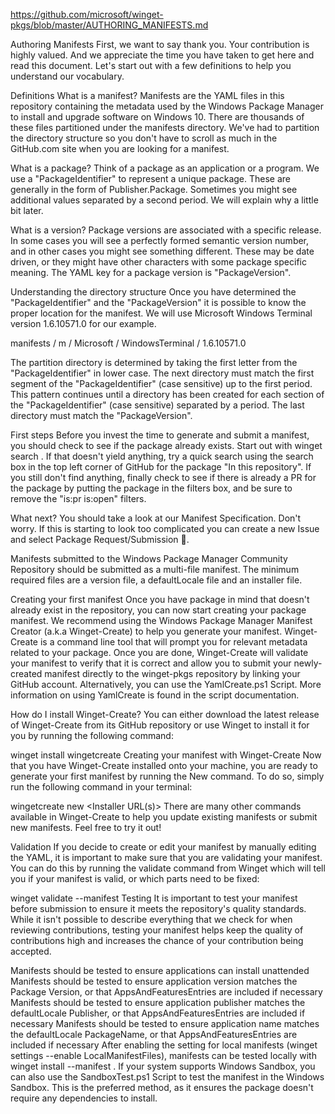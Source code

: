 https://github.com/microsoft/winget-pkgs/blob/master/AUTHORING_MANIFESTS.md

Authoring Manifests
First, we want to say thank you. Your contribution is highly valued. And we appreciate the time you have taken to get here and read this document. Let's start out with a few definitions to help you understand our vocabulary.

Definitions
What is a manifest?
Manifests are the YAML files in this repository containing the metadata used by the Windows Package Manager to install and upgrade software on Windows 10. There are thousands of these files partitioned under the manifests directory. We've had to partition the directory structure so you don't have to scroll as much in the GitHub.com site when you are looking for a manifest.

What is a package?
Think of a package as an application or a program. We use a "PackageIdentifier" to represent a unique package. These are generally in the form of Publisher.Package. Sometimes you might see additional values separated by a second period. We will explain why a little bit later.

What is a version?
Package versions are associated with a specific release. In some cases you will see a perfectly formed semantic version number, and in other cases you might see something different. These may be date driven, or they might have other characters with some package specific meaning. The YAML key for a package version is "PackageVersion".

Understanding the directory structure
Once you have determined the "PackageIdentifier" and the "PackageVersion" it is possible to know the proper location for the manifest. We will use Microsoft Windows Terminal version 1.6.10571.0 for our example.

manifests / m / Microsoft / WindowsTerminal / 1.6.10571.0

The partition directory is determined by taking the first letter from the "PackageIdentifier" in lower case. The next directory must match the first segment of the "PackageIdentifier" (case sensitive) up to the first period. This pattern continues until a directory has been created for each section of the "PackageIdentifier" (case sensitive) separated by a period. The last directory must match the "PackageVersion".

First steps
Before you invest the time to generate and submit a manifest, you should check to see if the package already exists. Start out with winget search <package>. If that doesn't yield anything, try a quick search using the search box in the top left corner of GitHub for the package "In this repository". If you still don't find anything, finally check to see if there is already a PR for the package by putting the package in the filters box, and be sure to remove the "is:pr is:open" filters.

What next?
You should take a look at our Manifest Specification. Don't worry. If this is starting to look too complicated you can create a new Issue and select Package Request/Submission 👀.

Manifests submitted to the Windows Package Manager Community Repository should be submitted as a multi-file manifest. The minimum required files are a version file, a defaultLocale file and an installer file.

Creating your first manifest
Once you have package in mind that doesn't already exist in the repository, you can now start creating your package manifest. We recommend using the Windows Package Manager Manifest Creator (a.k.a Winget-Create) to help you generate your manifest. Winget-Create is a command line tool that will prompt you for relevant metadata related to your package. Once you are done, Winget-Create will validate your manifest to verify that it is correct and allow you to submit your newly-created manifest directly to the winget-pkgs repository by linking your GitHub account. Alternatively, you can use the YamlCreate.ps1 Script. More information on using YamlCreate is found in the script documentation.

How do I install Winget-Create?
You can either download the latest release of Winget-Create from its GitHub repository or use Winget to install it for you by running the following command:

winget install wingetcreate
Creating your manifest with Winget-Create
Now that you have Winget-Create installed onto your machine, you are ready to generate your first manifest by running the New command. To do so, simply run the following command in your terminal:

wingetcreate new <Installer URL(s)>
There are many other commands available in Winget-Create to help you update existing manifests or submit new manifests. Feel free to try it out!

Validation
If you decide to create or edit your manifest by manually editing the YAML, it is important to make sure that you are validating your manifest. You can do this by running the validate command from Winget which will tell you if your manifest is valid, or which parts need to be fixed:

winget validate --manifest <Path to manifest>
Testing
It is important to test your manifest before submission to ensure it meets the repository's quality standards. While it isn't possible to describe everything that we check for when reviewing contributions, testing your manifest helps keep the quality of contributions high and increases the chance of your contribution being accepted.

Manifests should be tested to ensure applications can install unattended
Manifests should be tested to ensure application version matches the Package Version, or that AppsAndFeaturesEntries are included if necessary
Manifests should be tested to ensure application publisher matches the defaultLocale Publisher, or that AppsAndFeaturesEntries are included if necessary
Manifests should be tested to ensure application name matches the defaultLocale PackageName, or that AppsAndFeaturesEntries are included if necessary
After enabling the setting for local manifests (winget settings --enable LocalManifestFiles), manifests can be tested locally with winget install --manifest <path>. If your system supports Windows Sandbox, you can also use the SandboxTest.ps1 Script to test the manifest in the Windows Sandbox. This is the preferred method, as it ensures the package doesn't require any dependencies to install.